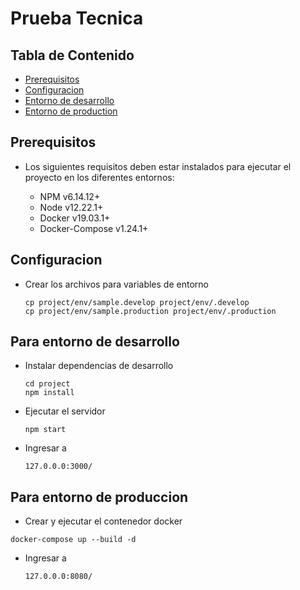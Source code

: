 
# Prueba Tecnica

## Tabla de Contenido

* [Prerequisitos](#prerequisitos)
* [Configuracion](#configuracion)
* [Entorno de desarrollo](#entorno-de-desarrollo)
* [Entorno de production](#entorno-de-production)

## Prerequisitos

* Los siguientes requisitos deben estar instalados para ejecutar el proyecto en los diferentes entornos:

    * NPM v6.14.12+
    * Node v12.22.1+
    * Docker v19.03.1+
    * Docker-Compose v1.24.1+

## Configuracion

* Crear los archivos para variables de entorno

    ```
    cp project/env/sample.develop project/env/.develop
    cp project/env/sample.production project/env/.production
    ```

## Para entorno de desarrollo

* Instalar dependencias de desarrollo

    ```
    cd project
    npm install
    ```

* Ejecutar el servidor 

    ```
    npm start
    ```

* Ingresar a

    ```
    127.0.0.0:3000/
    ```

## Para entorno de produccion

* Crear y ejecutar el contenedor docker

```
docker-compose up --build -d
```

* Ingresar a

    ```
    127.0.0.0:8080/
    ```